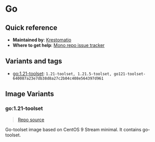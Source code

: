 # Go
## Quick reference
- **Maintained by**:
[Krestomatio](https://krestomatio.com)
- **Where to get help**:
[Mono repo issue tracker](https://github.com/krestomatio/container_builder/issues)

## Variants and tags
- [go:1.21-toolset](#go121-toolset): `1.21-toolset, 1.21.5-toolset, go121-toolset-640087a23e7db38d8a27c2b04c408e564397d961`


## Image Variants
### go:1.21-toolset
> [Repo source](https://github.com/krestomatio/container_builder/tree/master/go/go121-toolset)

Go-toolset image based on CentOS 9 Stream minimal. It contains go-toolset.

